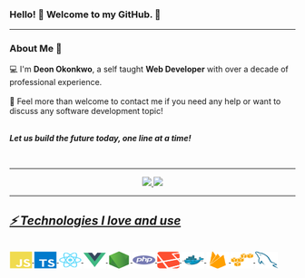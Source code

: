 <!-- **deondazy/deondazy** is a ✨ _special_ ✨ repository because its `README.md` (this file) appears on your GitHub profile.

Here are some ideas to get you started:

- 🔭 I’m currently working on ...
- 🌱 I’m currently learning ...
- 👯 I’m looking to collaborate on ...
- 🤔 I’m looking for help with ...
- 💬 Ask me about ...
- 📫 How to reach me: ...
- 😄 Pronouns: ...
- ⚡ Fun fact: ...
-->

### Hello! 👋 Welcome to my GitHub. 🌱

<hr />

### About Me 🚀
💻 I'm **Deon Okonkwo**, a self taught **Web Developer** with over a decade of professional experience. </br> </br>
💬 Feel more than welcome to contact me if you need any help or want to discuss any software development topic! </br></br>
   
<b><i>Let us build the future today, one line at a time! 
    
<br/>
<hr />

<div align="center">
  <a href="https://github.com/deondazy">
  <img height="180em" src="https://github-readme-stats-flax-psi-80.vercel.app/api?username=deondazy&show_icons=true&theme=gradient&include_all_commits=true"/>
  <img height="180em" src="https://github-readme-stats-deondazy.vercel.app/api/top-langs/?username=deondazy&layout=compact&langs_count=7&theme=gradient"/>
</div>
<hr/>

## ⚡ Technologies I love and use
<div style="display: inline_block"><br>
  <img align="center" alt="js" height="30" width="40" src="https://raw.githubusercontent.com/devicons/devicon/master/icons/javascript/javascript-plain.svg">
  <img align="center" alt="ts" height="30" width="40" src="https://raw.githubusercontent.com/devicons/devicon/master/icons/typescript/typescript-plain.svg">
  <img align="center" alt="react" height="30" width="40" src="https://raw.githubusercontent.com/devicons/devicon/master/icons/react/react-original.svg">
  <img align="center" alt="react" height="30" width="40" src="https://raw.githubusercontent.com/devicons/devicon/master/icons/vuejs/vuejs-original.svg">
  <img align="center" alt="Node" height="30" width="40" src="https://raw.githubusercontent.com/devicons/devicon/master/icons/nodejs/nodejs-original.svg">
  <img align="center" alt="PHP" height="30" width="40" src="https://raw.githubusercontent.com/devicons/devicon/master/icons/php/php-plain.svg">
  <img align="center" alt="Laravel" height="30" width="40" src="https://raw.githubusercontent.com/devicons/devicon/master/icons/laravel/laravel-plain.svg">
  <img align="center" alt="Docker" height="30" width="40" src="https://raw.githubusercontent.com/devicons/devicon/master/icons/docker/docker-original.svg">
  <img align="center" alt="Firebase" height="30" width="40" src="https://raw.githubusercontent.com/devicons/devicon/master/icons/firebase/firebase-plain.svg">
  <img align="center" alt="AWS" height="30" width="40" src="https://raw.githubusercontent.com/devicons/devicon/master/icons/amazonwebservices/amazonwebservices-original.svg">
  <img align="center" alt="MySQL" height="30" width="40" src="https://raw.githubusercontent.com/devicons/devicon/master/icons/mysql/mysql-original.svg">                             
</div>
